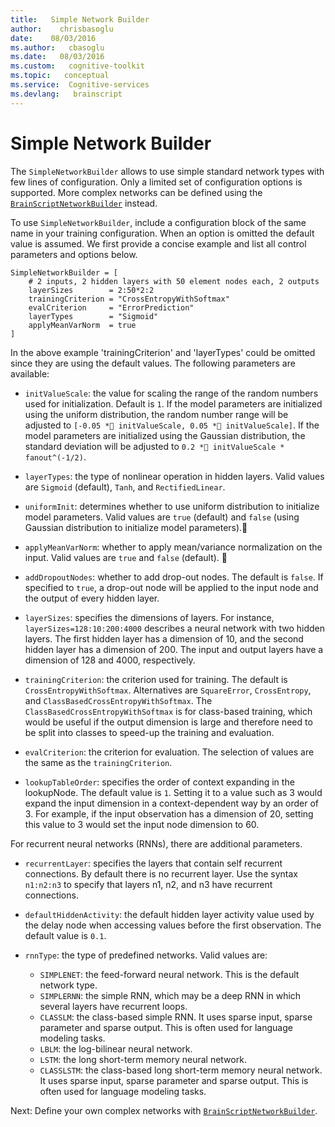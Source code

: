 ```yaml
---
title:   Simple Network Builder
author:    chrisbasoglu
date:    08/03/2016
ms.author:   cbasoglu
ms.date:   08/03/2016
ms.custom:   cognitive-toolkit
ms.topic:   conceptual
ms.service:  Cognitive-services
ms.devlang:   brainscript
---
```


# Simple Network Builder

The `SimpleNetworkBuilder` allows to use simple standard network types with few lines of configuration. Only a limited set of configuration options is supported. More complex networks can be defined using the [`BrainScriptNetworkBuilder`](./BrainScript-Network-Builder.md) instead.

To use `SimpleNetworkBuilder`, include a configuration block of the same name in your training configuration. When an option is omitted the default value is assumed. We first provide a concise example and list all control parameters and options below.

    SimpleNetworkBuilder = [
        # 2 inputs, 2 hidden layers with 50 element nodes each, 2 outputs
        layerSizes        = 2:50*2:2
        trainingCriterion = "CrossEntropyWithSoftmax"
        evalCriterion     = "ErrorPrediction"
        layerTypes        = "Sigmoid"
        applyMeanVarNorm  = true
    ]

In the above example 'trainingCriterion' and 'layerTypes' could be omitted since they are using the default values. The following parameters are available:

* `initValueScale`: the value for scaling the range of the random numbers used for initialization. Default is `1`. If the model parameters are initialized using the uniform distribution, the random number range will be adjusted to `[-0.05 * initValueScale, 0.05 * initValueScale]`. If the model parameters are initialized using the Gaussian distribution, the standard deviation will be adjusted to `0.2 * initValueScale * fanout^(-1/2)`.

* `layerTypes`: the type of nonlinear operation in hidden layers. Valid values are `Sigmoid` (default), `Tanh`, and `RectifiedLinear`.

* `uniformInit`: determines whether to use uniform distribution to initialize model parameters. Valid values are `true` (default) and `false` (using Gaussian distribution to initialize model parameters).

* `applyMeanVarNorm`: whether to apply mean/variance normalization on the input. Valid values are `true` and `false` (default).

* `addDropoutNodes`: whether to add drop-out nodes. The default is `false`. If specified to `true`, a drop-out node will be applied to the input node and the output of every hidden layer.

* `layerSizes`: specifies the dimensions of layers. For instance, `layerSizes=128:10:200:4000` describes a neural network with two hidden layers. The first hidden layer has a dimension of 10, and the second hidden layer has a dimension of 200. The input and output layers have a dimension of 128 and 4000, respectively.

* `trainingCriterion`: the criterion used for training. The default is `CrossEntropyWithSoftmax`. Alternatives are `SquareError`, `CrossEntropy`, and `ClassBasedCrossEntropyWithSoftmax`. The `ClassBasedCrossEntropyWithSoftmax`
is for class-based training, which would be useful if the output dimension is large and therefore need to be split into classes to speed-up the training and evaluation.

* `evalCriterion`: the criterion for evaluation. The selection of values are the same as the `trainingCriterion`.

* `lookupTableOrder`: specifies the order of context expanding in the lookupNode. The default value is `1`. Setting it to a value such as 3 would expand the input dimension in a context-dependent way by an order of 3. For example, if the input observation has a dimension of 20, setting this value to 3 would set the input node dimension to 60. 

For recurrent neural networks (RNNs), there are additional parameters.

* `recurrentLayer`: specifies the layers that contain self recurrent connections. By default there is no recurrent layer. Use the syntax `n1:n2:n3` to specify that layers n1, n2, and n3 have recurrent connections.

* `defaultHiddenActivity`: the default hidden layer activity value used by the delay node when accessing values before the first observation. The default value is `0.1`.

* `rnnType`: the type of predefined networks. Valid values are:
  * `SIMPLENET`: the feed-forward neural network. This is the default network type.
  * `SIMPLERNN`: the simple RNN, which may be a deep RNN in which several layers have recurrent loops.
  * `CLASSLM`: the class-based simple RNN. It uses sparse input, sparse parameter and sparse output. This is often used for language modeling tasks.
  * `LBLM`: the log-bilinear neural network.
  * `LSTM`: the long short-term memory neural network.
  * `CLASSLSTM`: the class-based long short-term memory neural network. It uses sparse input, sparse parameter and sparse output. This is often used for language modeling tasks.

Next: Define your own complex networks with [`BrainScriptNetworkBuilder`](./BrainScript-Network-Builder.md).